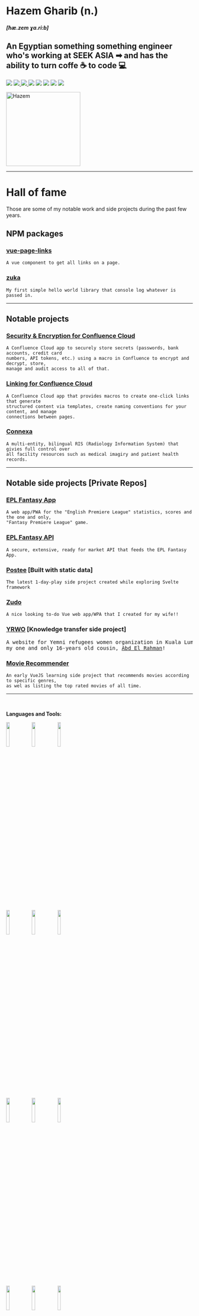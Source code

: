 # Hazem Gharib (n.)
##### [ħæ.zem ɣa.ri:b]
## An Egyptian something something engineer who's working at SEEK ASIA ➡ and has the ability to turn coffe ☕️ to code 💻

<p>
  <img src="http://views.whatilearened.today/views/github/HazemGharib/views.svg"/>
  <a href="https://github.com/HazemGharib/">
    <img src="https://img.shields.io/github/followers/HazemGharib?color=%234CC61E&label=GitHub%20Followers%20%3A"/>
  </a>
  <a href="https://github.com/HazemGharib?tab=repositories">
    <img src="https://badges.frapsoft.com/os/v2/open-source.svg?v=103"/>
  </a> 
  <a href="mailto:hazem.gharib.8@gmail.com?subject=[GitHub]%20Let's Chat&body=Hi Hazem%2C%0A%0AI wanted to ask you about ...">
    <img src="https://img.shields.io/badge/Ask%20me-anything-1abc9c.svg"/></a>
  <img src="https://img.shields.io/badge/Front%20End-ReactJS-61DBFB"/>
  <img src="https://img.shields.io/badge/Front End-Vue.js-42b883"/>
  <img src="https://img.shields.io/badge/Back%20End-Node.js-83af26"/>
  <img src="https://img.shields.io/badge/OS-Ubuntu-dd4814"/>
</p>

<img width="200vh" align="centre" alt="Hazem" src='https://avataaars.io/?avatarStyle=Circle&topType=ShortHairTheCaesar&accessoriesType=Blank&hairColor=Black&facialHairType=BeardLight&facialHairColor=BrownDark&clotheType=Hoodie&clotheColor=Blue03&eyeType=Wink&eyebrowType=UpDownNatural&mouthType=Smile&skinColor=Light' />

---

# Hall of fame
Those are some of my notable work and side projects during the past few years.

## NPM packages
### [vue-page-links](https://www.npmjs.com/package/vue-page-links)
    A vue component to get all links on a page.

### [zuka](https://www.npmjs.com/package/zuka)
    My first simple hello world library that console log whatever is passed in.

---

## Notable projects
### [Security & Encryption for Confluence Cloud](https://devpost.com/software/security-encryption-for-confluence-cloud)
    A Confluence Cloud app to securely store secrets (passwords, bank accounts, credit card
    numbers, API tokens, etc.) using a macro in Confluence to encrypt and decrypt, store,
    manage and audit access to all of that.

### [Linking for Confluence Cloud](https://marketplace.atlassian.com/apps/166/linking-for-confluence?hosting=cloud)
    A Confluence Cloud app that provides macros to create one-click links that generate
    structured content via templates, create naming conventions for your content, and manage
    connections between pages.

### [Connexa](https://www.omnia-health.com/product/connexa)
    A multi-entity, bilingual RIS (Radiology Information System) that givies full control over
    all facility resources such as medical imagiry and patient health records.

---

## Notable side projects [Private Repos]
### [EPL Fantasy App]()
    A web app/PWA for the "English Premiere League" statistics, scores and the one and only,
    "Fantasy Premiere League" game.

### [EPL Fantasy API]()
    A secure, extensive, ready for market API that feeds the EPL Fantasy App.

### [Postee]() [Built with static data]
    The latest 1-day-play side project created while exploring Svelte framework 

### [Zudo]()
    A nice looking to-do Vue web app/WPA that I created for my wife!! 

### [YRWO]() [Knowledge transfer side project]
<pre>A website for Yemni refugees women organization in Kuala Lumpur that was done in co-operation with
my one and only 16-years old cousin, <a href="https://github.com/Boody2004">Abd El Rahman</a>!</pre>

### [Movie Recommender]()
	An early VueJS learning side project that recommends movies according to specific genres,
	as wel as listing the top rated movies of all time.

---

<br />

**Languages and Tools:** 

<p>
  <code><img width="13%" src="https://www.vectorlogo.zone/logos/nodejs/nodejs-horizontal.svg"></code>
  <code><img width="13%" src="https://www.vectorlogo.zone/logos/java/java-ar21.svg"></code>
  <code><img width="13%" src="https://www.vectorlogo.zone/logos/dotnet/dotnet-horizontal.svg"></code>
  <br />
  <code><img width="13%" src="https://www.vectorlogo.zone/logos/jenkins/jenkins-ar21.svg"></code>
  <code><img width="13%" src="https://www.vectorlogo.zone/logos/circleci/circleci-ar21.svg"></code>
  <code><img width="13%" src="https://www.vectorlogo.zone/logos/json/json-ar21.svg"></code>
  <br />
  <code><img width="13%" src="https://www.vectorlogo.zone/logos/mongodb/mongodb-ar21.svg"></code>
  <code><img width="13%" src="https://raw.githubusercontent.com/prplx/svg-logos/5585531d45d294869c4eaab4d7cf2e9c167710a9/svg/vue.svg"></code>
  <code><img width="13%" src="https://www.vectorlogo.zone/logos/angular/angular-ar21.svg"></code>
  <br />
  <code><img width="13%" src="https://www.vectorlogo.zone/logos/git-scm/git-scm-ar21.svg"></code>
  <code><img width="13%" src="https://www.vectorlogo.zone/logos/amazon_aws/amazon_aws-ar21.svg"></code>
  <code><img width="13%" src="https://www.vectorlogo.zone/logos/gnu_bash/gnu_bash-ar21.svg"></code>
</p>
